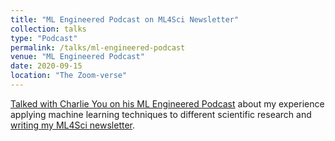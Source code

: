 ```yaml
---
title: "ML Engineered Podcast on ML4Sci Newsletter"
collection: talks
type: "Podcast"
permalink: /talks/ml-engineered-podcast
venue: "ML Engineered Podcast"
date: 2020-09-15
location: "The Zoom-verse"
---
```


[Talked with Charlie You on his ML Engineered Podcast](https://www.mlengineered.com/episode/charles-yang) about my experience applying machine learning techniques to different scientific research and [writing my ML4Sci newsletter](https://ml4sci.substack.com/).
